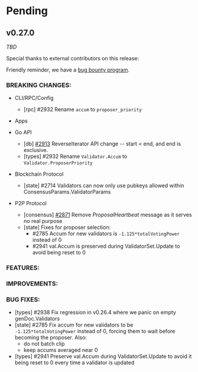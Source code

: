 # Pending

## v0.27.0

*TBD*

Special thanks to external contributors on this release:

Friendly reminder, we have a [bug bounty
program](https://hackerone.com/tendermint).

### BREAKING CHANGES:

* CLI/RPC/Config
  - [rpc] \#2932 Rename `accum` to `proposer_priority`

* Apps

* Go API
  - [db] [\#2913](https://github.com/tendermint/tendermint/pull/2913)
    ReverseIterator API change -- start < end, and end is exclusive.
  - [types] \#2932 Rename `Validator.Accum` to `Validator.ProposerPriority`

* Blockchain Protocol
  - [state] \#2714 Validators can now only use pubkeys allowed within
    ConsensusParams.ValidatorParams

* P2P Protocol
  - [consensus] [\#2871](https://github.com/tendermint/tendermint/issues/2871)
    Remove *ProposalHeartbeat* message as it serves no real purpose
  - [state] Fixes for proposer selection:
    - \#2785 Accum for new validators is `-1.125*totalVotingPower` instead of 0
    - \#2941 val.Accum is preserved during ValidatorSet.Update to avoid being
      reset to 0

### FEATURES:

### IMPROVEMENTS:

### BUG FIXES:
- [types] \#2938 Fix regression in v0.26.4 where we panic on empty
  genDoc.Validators
- [state] \#2785 Fix accum for new validators to be `-1.125*totalVotingPower`
  instead of 0, forcing them to wait before becoming the proposer. Also:
    - do not batch clip
    - keep accums averaged near 0
- [types] \#2941 Preserve val.Accum during ValidatorSet.Update to avoid it being
  reset to 0 every time a validator is updated
